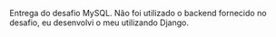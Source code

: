 Entrega do desafio MySQL. Não foi utilizado o backend fornecido no desafio, eu desenvolvi o meu utilizando Django.